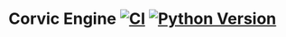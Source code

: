 # Corvic Engine [![CI](https://github.com/corvicai/corvic-engine/actions/workflows/ci.yaml/badge.svg)](https://github.com/corvicai/corvic-engine/actions/workflows/ci.yaml) [![Python Version](https://img.shields.io/badge/python-3.10%20|%203.11%20|%203.12-blue)](https://www.python.org/downloads/release/python-3110/)
